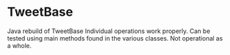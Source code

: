 TweetBase
=========
Java rebuild of TweetBase
Individual operations work properly. Can be tested using main methods found in the various classes.
Not operational as a whole.
